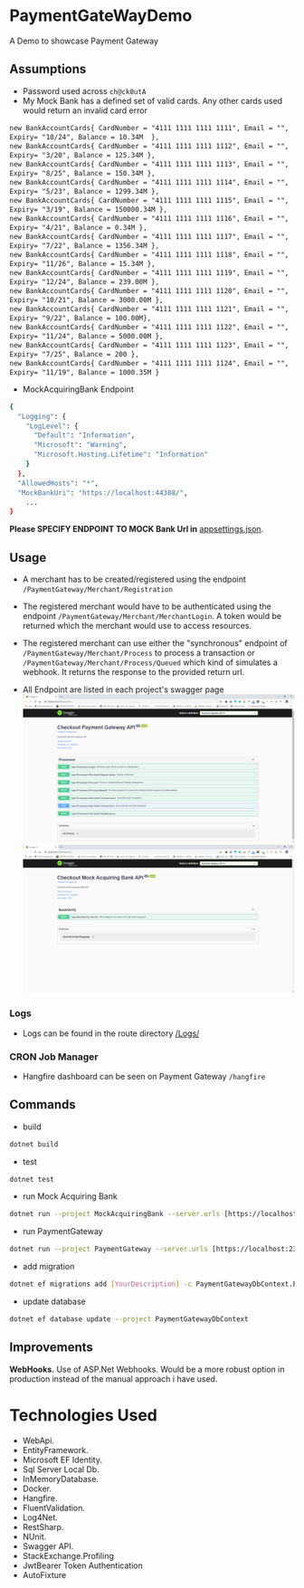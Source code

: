 # PaymentGateWayDemo
A Demo to showcase Payment Gateway

## Assumptions
* Password used across ``` ch@ck0utA ```
* My Mock Bank has a defined set of valid cards. Any other cards used would return an invalid card error

```
new BankAccountCards{ CardNumber = "4111 1111 1111 1111", Email = "", Expiry= "10/24", Balance = 10.34M  },
new BankAccountCards{ CardNumber = "4111 1111 1111 1112", Email = "", Expiry= "3/20", Balance = 125.34M },
new BankAccountCards{ CardNumber = "4111 1111 1111 1113", Email = "", Expiry= "8/25", Balance = 150.34M },
new BankAccountCards{ CardNumber = "4111 1111 1111 1114", Email = "", Expiry= "5/23", Balance = 1299.34M },
new BankAccountCards{ CardNumber = "4111 1111 1111 1115", Email = "", Expiry= "3/19", Balance = 150000.34M },
new BankAccountCards{ CardNumber = "4111 1111 1111 1116", Email = "", Expiry= "4/21", Balance = 0.34M },
new BankAccountCards{ CardNumber = "4111 1111 1111 1117", Email = "", Expiry= "7/22", Balance = 1356.34M },
new BankAccountCards{ CardNumber = "4111 1111 1111 1118", Email = "", Expiry= "11/26", Balance = 15.34M },
new BankAccountCards{ CardNumber = "4111 1111 1111 1119", Email = "", Expiry= "12/24", Balance = 239.00M },
new BankAccountCards{ CardNumber = "4111 1111 1111 1120", Email = "", Expiry= "10/21", Balance = 3000.00M },
new BankAccountCards{ CardNumber = "4111 1111 1111 1121", Email = "", Expiry= "9/22", Balance = 100.00M},
new BankAccountCards{ CardNumber = "4111 1111 1111 1122", Email = "", Expiry= "11/24", Balance = 5000.00M },
new BankAccountCards{ CardNumber = "4111 1111 1111 1123", Email = "", Expiry= "7/25", Balance = 200 },
new BankAccountCards{ CardNumber = "4111 1111 1111 1124", Email = "", Expiry= "11/19", Balance = 1000.35M }
```

* MockAcquiringBank Endpoint
```bash
{
  "Logging": {
    "LogLevel": {
      "Default": "Information",
      "Microsoft": "Warning",
      "Microsoft.Hosting.Lifetime": "Information"
    }
  },
  "AllowedHosts": "*",
  "MockBankUri": "https://localhost:44308/",
    ...
}
```

**Please SPECIFY ENDPOINT TO MOCK Bank Url in** [appsettings.json](/CheckoutPaymentGatewayDemo/PaymentGateway/appsettings.json).

## Usage

* A merchant has to be created/registered using the endpoint ``` /PaymentGateway/Merchant/Registration ```
* The registered merchant would have to be authenticated using the endpoint ``` /PaymentGateway/Merchant/MerchantLogin ```. A token would be returned which the merchant would use to access resources.
* The registered merchant can use either the "synchronous" endpoint of ``` /PaymentGateway/Merchant/Process ``` to process a transaction or ``` /PaymentGateway/Merchant/Process/Queued ``` which kind of simulates a webhook. It returns the response to the provided return url.

* All Endpoint are listed in each project's swagger page
![picture alt](ReadMeAssets/PaymentGateway.png "Mock Bank Swagger")
![picture alt](ReadMeAssets/MockBank.png "Mock Bank Swagger")

### Logs
* Logs can be found in the route directory [/Logs/](/CheckoutPaymentGatewayDemo/PaymentGateway/Logs/)

### CRON Job Manager
* Hangfire dashboard can be seen on Payment Gateway ``` /hangfire ```


## Commands
* build
```bash 
dotnet build 
```
* test
```bash
dotnet test 
```
* run Mock Acquiring Bank
```bash
dotnet run --project MockAcquiringBank --server.urls [https://localhost:2445 | [https://0.0.0.0:2445]
```
* run PaymentGateway
```bash
dotnet run --project PaymentGateway --server.urls [https://localhost:2345 | [https://0.0.0.0:2345]
```
* add migration 
```bash
dotnet ef migrations add [YourDescription] -c PaymentGatewayDbContext.PaymentGatewayDbContext -p PaymentGatewayDbContext 
```
* update database 
```bash
dotnet ef database update --project PaymentGatewayDbContext 
```

## Improvements
**WebHooks.**
Use of ASP.Net  Webhooks. Would be a more robust option in production instead of the manual approach i have used.


# Technologies Used
* WebApi.
* EntityFramework.
* Microsoft EF Identity.
* Sql Server Local Db.
* InMemoryDatabase.
* Docker.
* Hangfire.
* FluentValidation.
* Log4Net.
* RestSharp.
* NUnit.
* Swagger API.
* StackExchange.Profiling
* JwtBearer Token Authentication
* AutoFixture